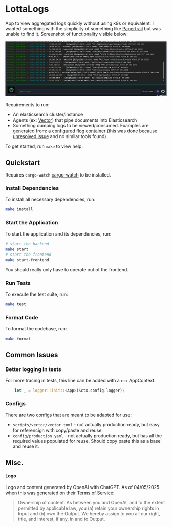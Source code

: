 # LottaLogs

App to view aggregated logs quickly without using k9s or equivalent. I wanted something
with the simplicity of something like [Papertrail](https://www.papertrail.com/) but was unable to find it.
Screenshot of functionality visible below:

![LottaLogs screenshot](docs/images/proof.jpeg)

Requirements to run:

* An elasticsearch cluster/instance
* Agents (ex: [Vector](https://vector.dev/)) that pipe documents into Elasticsearch
* Something dumping logs to be viewed/consumed. Examples are generated from: [a configured flog container](./scripts/flog/Dockerfile.flog) 
(this was done because [unresolved issue](https://github.com/mingrammer/flog/issues/10) and no similar tools found)

To get started, run `make` to view help.

## Quickstart 

Requires `cargo-watch` [cargo-watch](https://crates.io/crates/cargo-watch) to be installed.

### Install Dependencies
To install all necessary dependencies, run:
```bash
make install
```

### Start the Application
To start the application and its dependencies, run:
```bash
# start the backend
make start
# start the frontend
make start-frontend
```

You should really only have to operate out of the frontend.

### Run Tests
To execute the test suite, run:
```bash
make test
```

### Format Code
To format the codebase, run:
```bash
make format
```

## Common Issues

### Better logging in tests

For more tracing in tests, this line can be added with a `ctx` AppContext:

```rust
    let _ = logger::init::<App>(&ctx.config.logger);
```

### Configs

There are two configs that are meant to be adapted for use:

* `scripts/vector/vector.toml` - not actually production ready, but easy for referencign with copy/paste and reuse.
* `config/production.yaml` - not actually production ready, but has all the required values populated for reuse. Should copy paste this
as a base and reuse it.

## Misc.

#### Logo

Logo and content generated by OpenAI with ChatGPT. As of 04/05/2025 when this was generated on their [Terms of Service](https://openai.com/policies/row-terms-of-use/):

> Ownership of content. As between you and OpenAI, and to the extent permitted by applicable law, 
> you (a) retain your ownership rights in Input and (b) own the Output. We hereby assign to you 
> all our right, title, and interest, if any, in and to Output.
